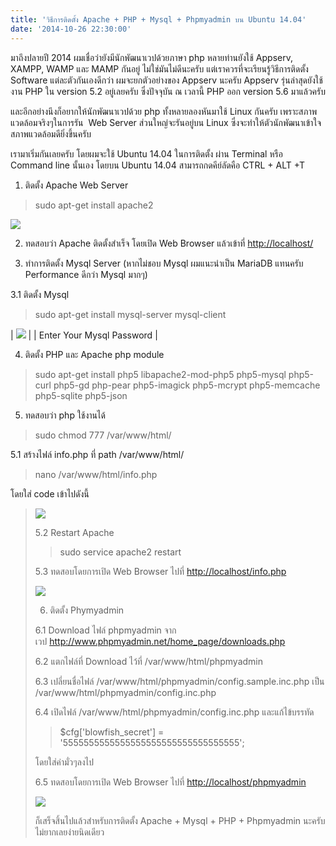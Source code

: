 ```yaml
---
title: 'วิธีการติดตั้ง Apache + PHP + Mysql + Phpmyadmin บน Ubuntu 14.04'
date: '2014-10-26 22:30:00'
---
```


มาถึงปลายปี 2014 ผมเชื่อว่ายังมีนักพัฒนาเวปด้วยภาษา php หลายท่านยังใช้ Appserv, XAMPP, WAMP และ MAMP กันอยู่ ไม่ใช่มันไม่ดีนะครับ แต่เราควรที่จะเรียนรู้วิธีการติดตั้ง Software แต่ละตัวกันเองดีกว่า ผมจะยกตัวอย่างของ Appserv นะครับ Appserv รุ่นล่าสุดยังใช้งาน PHP ใน version 5.2 อยู่เลยครับ ซึ่งปัจจุบัน ณ เวลานี้ PHP ออก version 5.6 มาแล้วครับ  
  
และอีกอย่างนึงก็อยากให้นักพัฒนาเวปด้วย php ทั้งหลายลองหันมาใช้ Linux กันครับ เพราะสภาพแวดล้อมจริงๆในการรัน  Web Server ส่วนใหญ่จะรันอยู่บน Linux ซึ่งจะทำให้ตัวนักพัฒนาเข้าใจสภาพแวดล้อมดียิ่งขึ้นครับ  
  
เรามาเริ่มกันเลยครับ โดยผมจะใช้ Ubuntu 14.04 ในการติดตั้ง ผ่าน Terminal หรือ Command line นั้นเอง โดยบน Ubuntu 14.04 สามารถกดคีย์ลัดคือ CTRL + ALT +T  
  
1. ติดตั้ง Apache Web Server  
  

> sudo apt-get install apache2

  
[![](http://2.bp.blogspot.com/-YK9WrNR3ll4/VEz_f-seILI/AAAAAAAAPoM/jPnqGXtqOUA/s1600/Screenshot-1.png)](http://2.bp.blogspot.com/-YK9WrNR3ll4/VEz_f-seILI/AAAAAAAAPoM/jPnqGXtqOUA/s1600/Screenshot-1.png)  
  
2. ทดสอบว่า Apache ติดตั้งสำเร็จ โดยเปิด Web Browser แล้วเข้าที่ <http://localhost/>  
  
3. ทำการติดตั้ง Mysql Server (หากไม่ชอบ Mysql ผมแนะนำเป็น MariaDB แทนครับ Performance ดีกว่า Mysql มากๆ)  
  
3.1 ติดตั้ง Mysql  
  

> sudo apt-get install mysql-server mysql-client

  


| [![](http://2.bp.blogspot.com/-RbMB0TmvVwE/VE0C2f9lAEI/AAAAAAAAPoY/O7uWrLZtN6c/s1600/Screenshot-2.png)](http://2.bp.blogspot.com/-RbMB0TmvVwE/VE0C2f9lAEI/AAAAAAAAPoY/O7uWrLZtN6c/s1600/Screenshot-2.png) |
| Enter Your Mysql Password |

  
  
  
  
  
  
  
  
  
  
  
4. ติดตั้ง PHP และ Apache php module  
  

> sudo apt-get install php5 libapache2-mod-php5 php5-mysql php5-curl php5-gd php-pear php5-imagick php5-mcrypt php5-memcache php5-sqlite php5-json

  
5. ทดสอบว่า php ใช้งานได้  
  

> sudo chmod 777 /var/www/html/

  
5.1 สร้างไฟล์ info.php ที่ path /var/www/html/  
  

> nano /var/www/html/info.php

  
โดยใส่ code เข้าไปดังนี้  
  

> <?php  
>   phpinfo();

[![](http://3.bp.blogspot.com/-CmATKHNE5rY/VE0O0iGUeTI/AAAAAAAAPos/YI3O35ekQQA/s1600/Screenshot-3.png)](http://3.bp.blogspot.com/-CmATKHNE5rY/VE0O0iGUeTI/AAAAAAAAPos/YI3O35ekQQA/s1600/Screenshot-3.png)  
  
  
  
  
  
  
  
  
  
5.2 Restart Apache  
  

> sudo service apache2 restart

  
5.3 ทดสอบโดยการเปิด Web Browser ไปที่ <http://localhost/info.php>  
  
[![](http://1.bp.blogspot.com/-_o9kw9Uicwo/VE0Oz_Oa2vI/AAAAAAAAPoo/mBLCewi2igA/s1600/Screenshot-4.png)](http://1.bp.blogspot.com/-_o9kw9Uicwo/VE0Oz_Oa2vI/AAAAAAAAPoo/mBLCewi2igA/s1600/Screenshot-4.png)  
  
  
  
  
  
  
  
  
  
  
  
  
  
  
6. ติดตั้ง Phymyadmin  
  
6.1 Download ไฟล์ phpmyadmin จากเวป <http://www.phpmyadmin.net/home_page/downloads.php>  
  
6.2 แตกไฟล์ที่ Download ไว้ที่ /var/www/html/phpmyadmin  
  
6.3 เปลี่ยนชื่อไฟล์ /var/www/html/phpmyadmin/config.sample.inc.php เป็น /var/www/html/phpmyadmin/config.inc.php  
  
6.4 เปิดไฟล์ /var/www/html/phpmyadmin/config.inc.php และแก้ไข้บรรทัด  
  

> $cfg['blowfish\_secret'] = '5555555555555555555555555555555555'; 

  
โดยใส่ค่ามั่วๆลงไป  
  
6.5 ทดสอบโดยการเปิด Web Browser ไปที่ <http://localhost/phpmyadmin>  
  
[![](http://3.bp.blogspot.com/-ojNxrYjG5F8/VE0S5DbQYcI/AAAAAAAAPo8/b-FGYGH-wdo/s1600/Screenshot-5.png)](http://3.bp.blogspot.com/-ojNxrYjG5F8/VE0S5DbQYcI/AAAAAAAAPo8/b-FGYGH-wdo/s1600/Screenshot-5.png)  
  
  
ก็เสร็จสิ้นไปแล้วสำหรับการติดตั้ง Apache + Mysql + PHP + Phpmyadmin นะครับ ไม่ยากเลยง่ายนิดเดียว